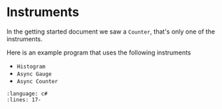 # Instruments

In the getting started document we saw a `Counter`, that's only one of the
instruments.

Here is an example program that uses the following instruments

- `Histogram`
- `Async Gauge`
- `Async Counter`

```{literalinclude} ../../metrics/learning-more-instruments/Program.cs
:language: c#
:lines: 17-
```
